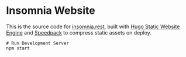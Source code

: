 # Insomnia Website

This is the source code for [insomnia.rest](https://insomnia.rest), built with
[Hugo Static Website Engine](https://gohugo.io/) and 
[Speedpack](https://github.com/gschier/speedpack) to compress static assets on
deploy.

```shell
# Run Development Server
npm start
```
